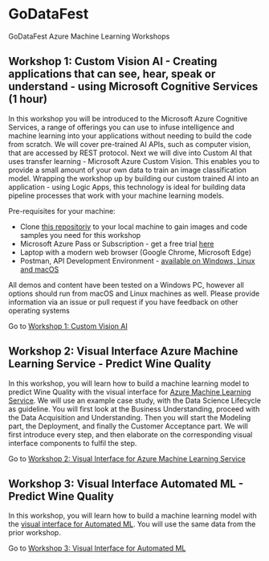 # GoDataFest

GoDataFest Azure Machine Learning Workshops

## Workshop 1: Custom Vision AI - Creating applications that can see, hear, speak or understand - using Microsoft Cognitive Services (1 hour)

In this workshop you will be introduced to the Microsoft Azure Cognitive Services, a range of offerings you can use to infuse intelligence and machine learning into your applications without needing to build the code from scratch. We will cover pre-trained AI APIs, such as computer vision, that are accessed by REST protocol. Next we will dive into Custom AI that uses transfer learning - Microsoft Azure Custom Vision. This enables you to provide a small amount of your own data to train an image classification model. Wrapping the workshop up by building our custom trained AI into an application - using Logic Apps, this technology is ideal for building data pipeline processes that work with your machine learning models.

Pre-requisites for your machine:

* Clone [this repositoriy](https://github.com/mdragt/ignite-learning-paths) to your local machine to gain images and code samples you need for this workshop
* Microsoft Azure Pass or Subscription - get a free trial [here](https://azure.microsoft.com/en-gb/free/?WT.mc_id=globalainights-content-amynic)
* Laptop with a modern web browser (Google Chrome, Microsoft Edge)
* Postman, API Development Environment - [available on Windows, Linux and macOS](https://www.getpostman.com/)

All demos and content have been tested on a Windows PC, however all options should run from macOS and Linux machines as well. Please provide information via an issue or pull request if you have feedback on other operating systems

Go to [Workshop 1: Custom Vision AI](https://github.com/mdragt/GoDataFest/blob/master/Workshop%201%20Custom%20Vision%20AI/README.md)


## Workshop 2: Visual Interface Azure Machine Learning Service - Predict Wine Quality

In this workshop, you will learn how to build a machine learning model to predict Wine Quality with the visual interface for [Azure Machine Learning Service](https://studio.azureml.com/). We will use an example case study, with the Data Science Lifecycle as guideline. You will first look at the Business Understanding, proceed with the Data Acquisition and Understanding. Then you will start the Modeling part, the Deployment, and finally the Customer Acceptance part. We will first introduce every step, and then elaborate on the corresponding visual interface components to fulfil the step.

Go to [Workshop 2: Visual Interface for Azure Machine Learning Service](https://github.com/mdragt/GoDataFest/tree/master/Workshop%203%20Visual%20Interface)

## Workshop 3: Visual Interface Automated ML - Predict Wine Quality

In this workshop, you will learn how to build a machine learning model with the [visual interface for Automated ML](https://ml.azure.com/). You will use the same data from the prior workshop.

Go to [Workshop 3: Visual Interface for Automated ML]()
